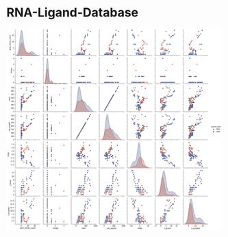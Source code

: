 # RNA-Ligand-Database

![image](https://raw.githubusercontent.com/akshayonly/RNA-Ligand-Database/main/rna_dna_ligand_comparison.png)
